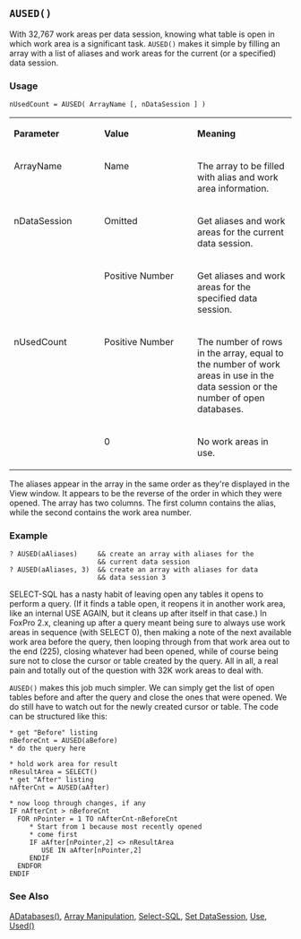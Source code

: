 ## `AUSED()`

With 32,767 work areas per data session, knowing what table is open in which work area is a significant task. `AUSED()` makes it simple by filling an array with a list of aliases and work areas for the current (or a specified) data session. 

### Usage

```foxpro
nUsedCount = AUSED( ArrayName [, nDataSession ] )
```
<table>
<tr>
  <td width="32%" valign="top">
  <p><b>Parameter</b></p>
  </td>
  <td width="23%" valign="top">
  <p><b>Value</b></p>
  </td>
  <td width="45%" valign="top">
  <p><b>Meaning</b></p>
  </td>
 </tr>
<tr>
  <td width="32%" valign="top">
  <p>ArrayName</p>
  </td>
  <td width="23%" valign="top">
  <p>Name</p>
  </td>
  <td width="45%" valign="top">
  <p>The array to be filled with alias and work area information.</p>
  </td>
 </tr>
<tr>
  <td width="32%" rowspan="2" valign="top">
  <p>nDataSession</p>
  </td>
  <td width="23%" valign="top">
  <p>Omitted</p>
  </td>
  <td width="45%" valign="top">
  <p>Get aliases and work areas for the current data session.</p>
  </td>
 </tr>
<tr>
  <td width="33%" valign="top">
  <p>Positive Number</p>
  </td>
  <td width="67%" valign="top">
  <p>Get aliases and work areas for the specified data session.</p>
  </td>
 </tr>
<tr>
  <td width="32%" rowspan="2" valign="top">
  <p>nUsedCount</p>
  </td>
  <td width="23%" valign="top">
  <p>Positive Number</p>
  </td>
  <td width="45%" valign="top">
  <p>The number of rows in the array, equal to the number of work areas in use in the data session or the number of open databases.</p>
  </td>
 </tr>
<tr>
  <td width="33%" valign="top">
  <p>0</p>
  </td>
  <td width="67%" valign="top">
  <p>No work areas in use.</p>
  </td>
 </tr>
</table>

The aliases appear in the array in the same order as they're displayed in the View window. It appears to be the reverse of the order in which they were opened. The array has two columns. The first column contains the alias, while the second contains the work area number.

### Example

```foxpro
? AUSED(aAliases)     && create an array with aliases for the
                      && current data session
? AUSED(aAliases, 3)  && create an array with aliases for data
                      && data session 3
```

SELECT-SQL has a nasty habit of leaving open any tables it opens to perform a query. (If it finds a table open, it reopens it in another work area, like an internal USE AGAIN, but it cleans up after itself in that case.) In FoxPro 2.x, cleaning up after a query meant being sure to always use work areas in sequence (with SELECT 0), then making a note of the next available work area before the query, then looping through from that work area out to the end (225), closing whatever had been opened, while of course being sure not to close the cursor or table created by the query. All in all, a real pain and totally out of the question with 32K work areas to deal with.

`AUSED()` makes this job much simpler. We can simply get the list of open tables before and after the query and close the ones that were opened. We do still have to watch out for the newly created cursor or table. The code can be structured like this:

```foxpro
* get "Before" listing
nBeforeCnt = AUSED(aBefore)
* do the query here
 
* hold work area for result
nResultArea = SELECT()
* get "After" listing
nAfterCnt = AUSED(aAfter)
 
* now loop through changes, if any
IF nAfterCnt > nBeforeCnt
  FOR nPointer = 1 TO nAfterCnt-nBeforeCnt
     * Start from 1 because most recently opened
     * come first
     IF aAfter[nPointer,2] <> nResultArea
        USE IN aAfter[nPointer,2]
     ENDIF
  ENDFOR
ENDIF
```
### See Also

[ADatabases()](s4g666.md), [Array Manipulation](s4g282.md), [Select-SQL](s4g088.md), [Set DataSession](s4g392.md), [Use](s4g424.md), [Used()](s4g057.md)